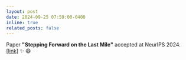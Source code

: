 ```yaml
---
layout: post
date: 2024-09-25 07:59:00-0400
inline: true
related_posts: false
---
```


Paper **"Stepping Forward on the Last Mile"** accepted at NeurIPS 2024. [[link]](https://neurips.cc/virtual/2024/poster/93031) :sparkles: :smile:
